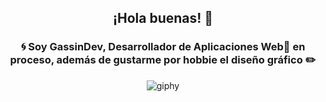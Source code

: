 <center>

## ¡Hola buenas! 👋

### 🌀 Soy GassinDev, Desarrollador de Aplicaciones Web🔨 en proceso, además de gustarme por hobbie el diseño gráfico ✏️ 

</center>

<p align="center">
  <img src="https://github.com/GassinDev/GassinDev/assets/105039478/50f8d11c-2d3c-45f9-b629-8bcf7e8541ee" alt="giphy">
</p>
